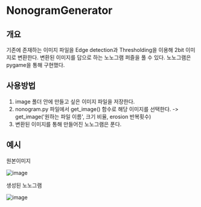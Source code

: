 # NonogramGenerator
## 개요
기존에 존재하는 이미지 파일을 Edge detection과 Thresholding을 이용해 2bit 이미지로 변환한다.
변환된 이미지를 답으로 하는 노노그램 퍼즐을 풀 수 있다.
노노그램은 pygame을 통해 구현했다.


## 사용방법
1. image 폴더 안에 만들고 싶은 이미지 파일을 저장한다.
2. nonogram.py 파일에서 get_image() 함수로 해당 이미지를 선택한다.
   -> get_image('원하는 파일 이름', 크기 비율, erosion 반복횟수)
3. 변환된 이미지를 통해 만들어진 노노그램은 푼다.


## 예시
원본이미지

![image](https://user-images.githubusercontent.com/110909423/195649370-61a33abc-857c-47b2-b449-32a183716451.png)

생성된 노노그램

![image](https://user-images.githubusercontent.com/110909423/195651807-5e427c1a-854a-491d-b715-9d4b98e17949.png)
